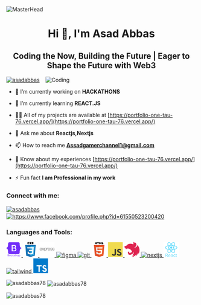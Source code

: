 ![MasterHead](https://media.licdn.com/dms/image/D5616AQGrg0rj6aWMZw/profile-displaybackgroundimage-shrink_200_800/0/1693927068888?e=2147483647&v=beta&t=hU3MpMQHzamYQeZZEm5IcEFbauLjLJ8OQw4AIw_rLAA)
<h1 align=" center">Hi 👋, I'm Asad Abbas</h1>
<h2 align="center">Coding the Now, Building the Future | Eager to Shape the Future with Web3</h2>
<img align="right" alt="Coding" width="400" src="https://cdn.dribbble.com/users/1162077/screenshots/3848914/programmer.gif">
<p align="left"> <a href="https://twitter.com/asadabbas" target="blank"><img src="https://img.shields.io/twitter/follow/asadabbas?logo=twitter&style=for-the-badge" alt="asadabbas" /></a> </p>

- 🔭 I’m currently working on **HACKATHONS**

- 🌱 I’m currently learning **REACT.JS**

- 👨‍💻 All of my projects are available at [https://portfolio-one-tau-76.vercel.app/](https://portfolio-one-tau-76.vercel.app/)

- 💬 Ask me about **Reactjs,Nextjs**

- 📫 How to reach me **Assadgamerchannel1@gmail.com**

- 📄 Know about my experiences [https://portfolio-one-tau-76.vercel.app/](https://portfolio-one-tau-76.vercel.app/)

- ⚡ Fun fact **I am Professional in my work**

<h3 align="left">Connect with me:</h3>
<p align="left">
<a href="https://twitter.com/asadabbas" target="blank"><img align="center" src="https://raw.githubusercontent.com/rahuldkjain/github-profile-readme-generator/master/src/images/icons/Social/twitter.svg" alt="asadabbas" height="30" width="40" /></a>
<a href="https://fb.com/https://www.facebook.com/profile.php?id=61550523200420" target="blank"><img align="center" src="https://raw.githubusercontent.com/rahuldkjain/github-profile-readme-generator/master/src/images/icons/Social/facebook.svg" alt="https://www.facebook.com/profile.php?id=61550523200420" height="30" width="40" /></a>
</p>

<h3 align="left">Languages and Tools:</h3>
<p align="left"> <a href="https://getbootstrap.com" target="_blank" rel="noreferrer"> <img src="https://raw.githubusercontent.com/devicons/devicon/master/icons/bootstrap/bootstrap-plain-wordmark.svg" alt="bootstrap" width="40" height="40"/> </a> <a href="https://www.w3schools.com/css/" target="_blank" rel="noreferrer"> <img src="https://raw.githubusercontent.com/devicons/devicon/master/icons/css3/css3-original-wordmark.svg" alt="css3" width="40" height="40"/> </a> <a href="https://expressjs.com" target="_blank" rel="noreferrer"> <img src="https://raw.githubusercontent.com/devicons/devicon/master/icons/express/express-original-wordmark.svg" alt="express" width="40" height="40"/> </a> <a href="https://www.figma.com/" target="_blank" rel="noreferrer"> <img src="https://www.vectorlogo.zone/logos/figma/figma-icon.svg" alt="figma" width="40" height="40"/> </a> <a href="https://git-scm.com/" target="_blank" rel="noreferrer"> <img src="https://www.vectorlogo.zone/logos/git-scm/git-scm-icon.svg" alt="git" width="40" height="40"/> </a> <a href="https://www.w3.org/html/" target="_blank" rel="noreferrer"> <img src="https://raw.githubusercontent.com/devicons/devicon/master/icons/html5/html5-original-wordmark.svg" alt="html5" width="40" height="40"/> </a> <a href="https://developer.mozilla.org/en-US/docs/Web/JavaScript" target="_blank" rel="noreferrer"> <img src="https://raw.githubusercontent.com/devicons/devicon/master/icons/javascript/javascript-original.svg" alt="javascript" width="40" height="40"/> </a> <a href="https://nestjs.com/" target="_blank" rel="noreferrer"> <img src="https://raw.githubusercontent.com/devicons/devicon/master/icons/nestjs/nestjs-plain.svg" alt="nestjs" width="40" height="40"/> </a> <a href="https://nextjs.org/" target="_blank" rel="noreferrer"> <img src="https://cdn.worldvectorlogo.com/logos/nextjs-2.svg" alt="nextjs" width="40" height="40"/> </a> <a href="https://reactjs.org/" target="_blank" rel="noreferrer"> <img src="https://raw.githubusercontent.com/devicons/devicon/master/icons/react/react-original-wordmark.svg" alt="react" width="40" height="40"/> </a> <a href="https://tailwindcss.com/" target="_blank" rel="noreferrer"> <img src="https://www.vectorlogo.zone/logos/tailwindcss/tailwindcss-icon.svg" alt="tailwind" width="40" height="40"/> </a> <a href="https://www.typescriptlang.org/" target="_blank" rel="noreferrer"> <img src="https://raw.githubusercontent.com/devicons/devicon/master/icons/typescript/typescript-original.svg" alt="typescript" width="40" height="40"/> </a> </p>

<p><img align="left" src="https://github-readme-stats.vercel.app/api/top-langs?username=asadabbas78&show_icons=true&locale=en&layout=compact" alt="asadabbas78" /></p>

<p>&nbsp;<img align="center" src="https://github-readme-stats.vercel.app/api?username=asadabbas78&show_icons=true&locale=en" alt="asadabbas78" /></p>

<p><img align="center" src="https://github-readme-streak-stats.herokuapp.com/?user=asadabbas78&" alt="asadabbas78" /></p>


